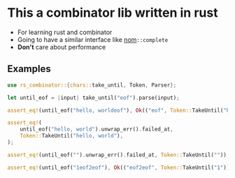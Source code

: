 # This a combinator lib written in rust

- For learning rust and combinator
- Going to have a similar interface like [nom](https://github.com/Geal/nom)`::complete`
- **Don't** care about performance

## Examples

```rust
use rs_combinator::{chars::take_until, Token, Parser};

let until_eof = |input| take_until("eof").parse(input);

assert_eq!(until_eof("hello, worldeof"), Ok(("eof", Token::TakeUntil("hello, world"))));

assert_eq!(
    until_eof("hello, world").unwrap_err().failed_at,
    Token::TakeUntil("hello, world"),
);

assert_eq!(until_eof("").unwrap_err().failed_at, Token::TakeUntil(""));

assert_eq!(until_eof("1eof2eof"), Ok(("eof2eof", Token::TakeUntil("1"))));
```
